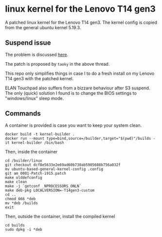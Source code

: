 # linux kernel for the Lenovo T14 gen3
A patched linux kernel for the Lenovo T14 gen3.
The kernel config is copied from the general ubuntu kernel 5.19.3.

## Suspend issue
The problem is discussed [here](https://gitlab.freedesktop.org/drm/intel/-/issues/5531).

The patch is proposed by ```taoky``` in the above thread.

This repo only simplifies things in case I to do a fresh install on my Lenovo T14 gen3 with the patched kernel.

ELAN Touchpad also suffers from a bizzare behaviour after S3 suspend.
The only (quick) solution I found is to change the BIOS settings to "windows/linux" sleep mode.

## Commands

A container is provided is case you want to keep your system clean. 
```
docker build -t kernel-builder .
docker run --mount type=bind,source=/builder,target="$(pwd)"/builds -it kernel-builder /bin/bash
```
Then, inside the container
```
cd /builder/linux
git checkout dcf8e5633e2e69ad60b730ab5905608b756a032f
mv ubuntu-based-general-kernel-config .config
git am 0001-Patch-i915.patch
make olddefconfig
make clean
make -j `getconf _NPROCESSORS_ONLN` 
make deb-pkg LOCALVERSION=-T14gen3-custom
cd ..
chmod 666 *deb
mv *deb /builds
exit
```
Then, outside the container, install the compiled kernel
```
cd builds
sudo dpkg -i *deb
```
